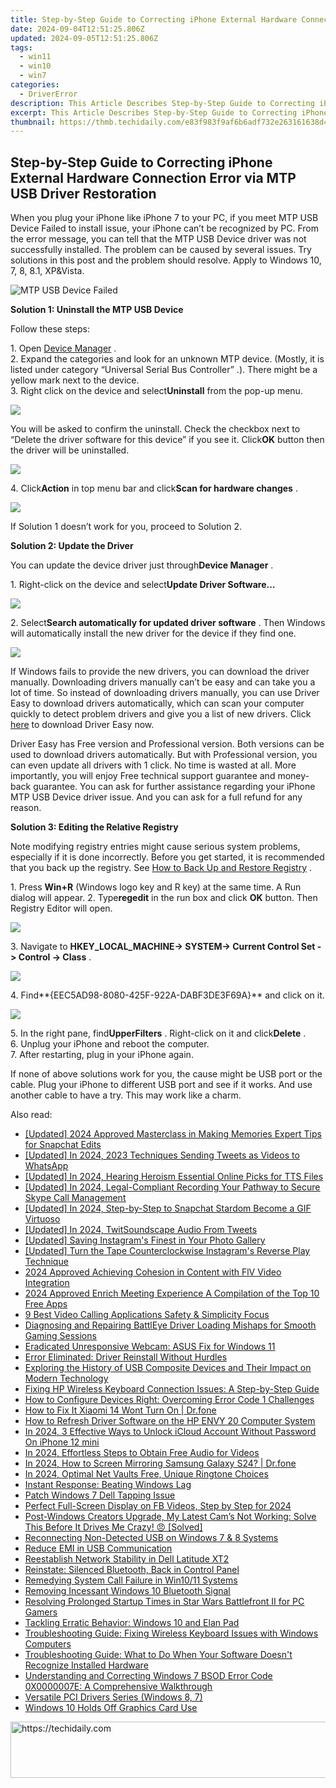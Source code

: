 ```yaml
---
title: Step-by-Step Guide to Correcting iPhone External Hardware Connection Error via MTP USB Driver Restoration
date: 2024-09-04T12:51:25.806Z
updated: 2024-09-05T12:51:25.806Z
tags:
  - win11
  - win10
  - win7
categories:
  - DriverError
description: This Article Describes Step-by-Step Guide to Correcting iPhone External Hardware Connection Error via MTP USB Driver Restoration
excerpt: This Article Describes Step-by-Step Guide to Correcting iPhone External Hardware Connection Error via MTP USB Driver Restoration
thumbnail: https://thmb.techidaily.com/e83f983f9af6b6adf732e263161638d4efc710da8fc4b32e0850fa910996aed9.jpg
---
```


## Step-by-Step Guide to Correcting iPhone External Hardware Connection Error via MTP USB Driver Restoration

When you plug your iPhone like iPhone 7 to your PC, if you meet MTP USB Device Failed to install issue, your iPhone can’t be recognized by PC. From the error message, you can tell that the MTP USB Device driver was not successfully installed. The problem can be caused by several issues. Try solutions in this post and the problem should resolve. Apply to Windows 10, 7, 8, 8.1, XP&Vista.  
  
![MTP USB Device Failed](https://images.drivereasy.com/wp-content/uploads/2016/09/img_57ce61d4c6f0d.jpg)
  
**Solution 1: Uninstall the MTP USB Device**
  
 Follow these steps:  
  
 1\. Open [Device Manager](https://tools.techidaily.com/drivereasy/download/) .  
 2\. Expand the categories and look for an unknown MTP device. (Mostly, it is listed under category “Universal Serial Bus Controller” .). There might be a yellow mark next to the device.  
 3\. Right click on the device and select**Uninstall** from the pop-up menu.  
  
![](https://images.drivereasy.com/wp-content/uploads/2016/09/img_57ce68d17c5a2.png)

 You will be asked to confirm the uninstall. Check the checkbox next to “Delete the driver software for this device” if you see it. Click**OK** button then the driver will be uninstalled.  
  
![](https://images.drivereasy.com/wp-content/uploads/2016/09/img_57ce68889664a.png)
  
 4\. Click**Action** in top menu bar and click**Scan for hardware changes** .
  
![](https://images.drivereasy.com/wp-content/uploads/2016/09/img_57ce69ef3908e.png)
  
 If Solution 1 doesn’t work for you, proceed to Solution 2.  
  
 **Solution 2: Update the Driver**
  
 You can update the device driver just through**Device Manager** .
  
 1\. Right-click on the device and select**Update Driver Software…**
  
![](https://images.drivereasy.com/wp-content/uploads/2016/09/img_57ce6b995059d.png)
  
 2\. Select**Search automatically for updated driver software** . Then Windows will automatically install the new driver for the device if they find one.  
  
![](https://images.drivereasy.com/wp-content/uploads/2016/09/img_57ce6bcb80a42.png)
  
 If Windows fails to provide the new drivers, you can download the driver manually. Downloading drivers manually can’t be easy and can take you a lot of time. So instead of downloading drivers manually, you can use Driver Easy to download drivers automatically, which can scan your computer quickly to detect problem drivers and give you a list of new drivers. Click [here](https://tools.techidaily.com/drivereasy/download/) to download Driver Easy now.  
  
 Driver Easy has Free version and Professional version. Both versions can be used to download drivers automatically. But with Professional version, you can even update all drivers with 1 click. No time is wasted at all. More importantly, you will enjoy Free technical support guarantee and money-back guarantee. You can ask for further assistance regarding your iPhone MTP USB Device driver issue. And you can ask for a full refund for any reason.  
  
**Solution 3: Editing the Relative Registry**
  
 Note modifying registry entries might cause serious system problems, especially if it is done incorrectly. Before you get started, it is recommended that you back up the registry. See [How to Back Up and Restore Registry](https://tools.techidaily.com/drivereasy/download/) .  
  
1\. Press **Win+R** (Windows logo key and R key) at the same time. A Run dialog will appear.
 2\. Type**regedit**  in the run box and click **OK**  button. Then Registry Editor will open.  
  
![](https://images.drivereasy.com/wp-content/uploads/2016/03/img_56fb391581cd9.png)
  
 3\. Navigate to **HKEY\_LOCAL\_MACHINE-> SYSTEM-> Current Control Set -> Control -> Class** .  
  
![](https://images.drivereasy.com/wp-content/uploads/2016/09/img_57ce716df0958.png)

 4\. Find**{EEC5AD98-8080-425F-922A-DABF3DE3F69A}** and click on it.  
  
![](https://images.drivereasy.com/wp-content/uploads/2016/09/img_57ce72045b4e6.jpg)

 5\. In the right pane, find**UpperFilters** . Right-click on it and click**Delete** .  
 6\. Unplug your iPhone and reboot the computer.  
 7\. After restarting, plug in your iPhone again.  
  
 If none of above solutions work for you, the cause might be USB port or the cable. Plug your iPhone to different USB port and see if it works. And use another cable to have a try. This may work like a charm.

<ins class="adsbygoogle"
     style="display:block"
     data-ad-format="autorelaxed"
     data-ad-client="ca-pub-7571918770474297"
     data-ad-slot="1223367746"></ins>



<ins class="adsbygoogle"
     style="display:block"
     data-ad-client="ca-pub-7571918770474297"
     data-ad-slot="8358498916"
     data-ad-format="auto"
     data-full-width-responsive="true"></ins>

<span class="atpl-alsoreadstyle">Also read:</span>
<div><ul>
<li><a href="https://snapchat-videos.techidaily.com/updated-2024-approved-masterclass-in-making-memories-expert-tips-for-snapchat-edits/"><u>[Updated] 2024 Approved  Masterclass in Making Memories  Expert Tips for Snapchat Edits</u></a></li>
<li><a href="https://twitter-clips.techidaily.com/updated-in-2024-2023-techniques-sending-tweets-as-videos-to-whatsapp/"><u>[Updated] In 2024, 2023 Techniques  Sending Tweets as Videos to WhatsApp</u></a></li>
<li><a href="https://vp-tips.techidaily.com/updated-in-2024-hearing-heroism-essential-online-picks-for-tts-files/"><u>[Updated] In 2024, Hearing Heroism  Essential Online Picks for TTS Files</u></a></li>
<li><a href="https://screen-capture.techidaily.com/updated-in-2024-legal-compliant-recording-your-pathway-to-secure-skype-call-management/"><u>[Updated] In 2024, Legal-Compliant Recording  Your Pathway to Secure Skype Call Management</u></a></li>
<li><a href="https://snapchat-videos.techidaily.com/updated-in-2024-step-by-step-to-snapchat-stardom-become-a-gif-virtuoso/"><u>[Updated] In 2024, Step-by-Step to Snapchat Stardom  Become a GIF Virtuoso</u></a></li>
<li><a href="https://twitter-videos.techidaily.com/updated-in-2024-twitsoundscape-audio-from-tweets/"><u>[Updated] In 2024, TwitSoundscape  Audio From Tweets</u></a></li>
<li><a href="https://instagram-videos.techidaily.com/updated-saving-instagrams-finest-in-your-photo-gallery/"><u>[Updated] Saving Instagram's Finest in Your Photo Gallery</u></a></li>
<li><a href="https://instagram-clips.techidaily.com/updated-turn-the-tape-counterclockwise-instagrams-reverse-play-technique/"><u>[Updated] Turn the Tape Counterclockwise  Instagram's Reverse Play Technique</u></a></li>
<li><a href="https://youtube-video-recordings.techidaily.com/2024-approved-achieving-cohesion-in-content-with-flv-video-integration/"><u>2024 Approved  Achieving Cohesion in Content with FlV Video Integration</u></a></li>
<li><a href="https://screen-mirroring-recording.techidaily.com/2024-approved-enrich-meeting-experience-a-compilation-of-the-top-10-free-apps/"><u>2024 Approved  Enrich Meeting Experience  A Compilation of the Top 10 Free Apps</u></a></li>
<li><a href="https://digital-screen-recording.techidaily.com/9-best-video-calling-applications-safety-and-simplicity-focus/"><u>9 Best Video Calling Applications  Safety & Simplicity Focus</u></a></li>
<li><a href="https://driver-error.techidaily.com/diagnosing-and-repairing-battleye-driver-loading-mishaps-for-smooth-gaming-sessions/"><u>Diagnosing and Repairing BattlEye Driver Loading Mishaps for Smooth Gaming Sessions</u></a></li>
<li><a href="https://driver-error.techidaily.com/eradicated-unresponsive-webcam-asus-fix-for-windows-11/"><u>Eradicated Unresponsive Webcam: ASUS Fix for Windows 11</u></a></li>
<li><a href="https://driver-error.techidaily.com/error-eliminated-driver-reinstall-without-hurdles/"><u>Error Eliminated: Driver Reinstall Without Hurdles</u></a></li>
<li><a href="https://driver-error.techidaily.com/exploring-the-history-of-usb-composite-devices-and-their-impact-on-modern-technology/"><u>Exploring the History of USB Composite Devices and Their Impact on Modern Technology</u></a></li>
<li><a href="https://driver-error.techidaily.com/fixing-hp-wireless-keyboard-connection-issues-a-step-by-step-guide/"><u>Fixing HP Wireless Keyboard Connection Issues: A Step-by-Step Guide</u></a></li>
<li><a href="https://driver-error.techidaily.com/how-to-configure-devices-right-overcoming-error-code-1-challenges/"><u>How to Configure Devices Right: Overcoming Error Code 1 Challenges</u></a></li>
<li><a href="https://howto.techidaily.com/how-to-fix-it-xiaomi-14-wont-turn-on-drfone-by-drfone-fix-android-problems-fix-android-problems/"><u>How to Fix It Xiaomi 14 Wont Turn On | Dr.fone</u></a></li>
<li><a href="https://driver-error.techidaily.com/how-to-refresh-driver-software-on-the-hp-envy-20-computer-system/"><u>How to Refresh Driver Software on the HP ENVY 20 Computer System</u></a></li>
<li><a href="https://activate-lock.techidaily.com/in-2024-3-effective-ways-to-unlock-icloud-account-without-password-on-iphone-12-mini-by-drfone-ios/"><u>In 2024, 3 Effective Ways to Unlock iCloud Account Without Password On iPhone 12 mini</u></a></li>
<li><a href="https://youtube-web.techidaily.com/24-effortless-steps-to-obtain-free-audio-for-videos/"><u>In 2024, Effortless Steps to Obtain Free Audio for Videos</u></a></li>
<li><a href="https://screen-mirror.techidaily.com/in-2024-how-to-screen-mirroring-samsung-galaxy-s24-drfone-by-drfone-android/"><u>In 2024, How to Screen Mirroring Samsung Galaxy S24? | Dr.fone</u></a></li>
<li><a href="https://extra-support.techidaily.com/in-2024-optimal-net-vaults-free-unique-ringtone-choices/"><u>In 2024, Optimal Net Vaults  Free, Unique Ringtone Choices</u></a></li>
<li><a href="https://driver-error.techidaily.com/instant-response-beating-windows-lag/"><u>Instant Response: Beating Windows Lag</u></a></li>
<li><a href="https://driver-error.techidaily.com/patch-windows-7-dell-tapping-issue/"><u>Patch Windows 7 Dell Tapping Issue</u></a></li>
<li><a href="https://facebook-videos.techidaily.com/perfect-full-screen-display-on-fb-videos-step-by-step-for-2024/"><u>Perfect Full-Screen Display on FB Videos, Step by Step for 2024</u></a></li>
<li><a href="https://driver-error.techidaily.com/post-windows-creators-upgrade-my-latest-cams-not-working-solve-this-before-it-drives-me-crazy-solved/"><u>Post-Windows Creators Upgrade, My Latest Cam’s Not Working: Solve This Before It Drives Me Crazy! 😠 [Solved]</u></a></li>
<li><a href="https://driver-error.techidaily.com/reconnecting-non-detected-usb-on-windows-7-and-8-systems/"><u>Reconnecting Non-Detected USB on Windows 7 & 8 Systems</u></a></li>
<li><a href="https://driver-error.techidaily.com/reduce-emi-in-usb-communication/"><u>Reduce EMI in USB Communication</u></a></li>
<li><a href="https://driver-error.techidaily.com/reestablish-network-stability-in-dell-latitude-xt2/"><u>Reestablish Network Stability in Dell Latitude XT2</u></a></li>
<li><a href="https://driver-error.techidaily.com/reinstate-silenced-bluetooth-back-in-control-panel/"><u>Reinstate: Silenced Bluetooth, Back in Control Panel</u></a></li>
<li><a href="https://win11.techidaily.com/remedying-system-call-failure-in-win1011-systems/"><u>Remedying System Call Failure in Win10/11 Systems</u></a></li>
<li><a href="https://driver-error.techidaily.com/removing-incessant-windows-10-bluetooth-signal/"><u>Removing Incessant Windows 10 Bluetooth Signal</u></a></li>
<li><a href="https://win-able.techidaily.com/resolving-prolonged-startup-times-in-star-wars-battlefront-ii-for-pc-gamers/"><u>Resolving Prolonged Startup Times in Star Wars Battlefront II for PC Gamers</u></a></li>
<li><a href="https://driver-error.techidaily.com/tackling-erratic-behavior-windows-10-and-elan-pad/"><u>Tackling Erratic Behavior: Windows 10 and Elan Pad</u></a></li>
<li><a href="https://driver-error.techidaily.com/troubleshooting-guide-fixing-wireless-keyboard-issues-with-windows-computers/"><u>Troubleshooting Guide: Fixing Wireless Keyboard Issues with Windows Computers</u></a></li>
<li><a href="https://driver-error.techidaily.com/troubleshooting-guide-what-to-do-when-your-software-doesnt-recognize-installed-hardware/"><u>Troubleshooting Guide: What to Do When Your Software Doesn't Recognize Installed Hardware</u></a></li>
<li><a href="https://driver-error.techidaily.com/understanding-and-correcting-windows-7-bsod-error-code-0x0000007e-a-comprehensive-walkthrough/"><u>Understanding and Correcting Windows 7 BSOD Error Code 0X0000007E: A Comprehensive Walkthrough</u></a></li>
<li><a href="https://driver-error.techidaily.com/versatile-pci-drivers-series-windows-8-7/"><u>Versatile PCI Drivers Series (Windows 8, 7)</u></a></li>
<li><a href="https://driver-error.techidaily.com/windows-10-holds-off-graphics-card-use/"><u>Windows 10 Holds Off Graphics Card Use</u></a></li>
</ul></div>

<!-- affiliate ads begin -->
<a href="https://appsumo.8odi.net/c/5597632/2128844/7443" target="_top" id="2128844">
  <img src="//a.impactradius-go.com/display-ad/7443-2128844" border="0" alt="https://techidaily.com" width="728" height="90"/>
</a>
<img height="0" width="0" src="https://appsumo.8odi.net/i/5597632/2128844/7443" style="position:absolute;visibility:hidden;" border="0" />
<!-- affiliate ads end -->